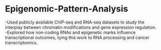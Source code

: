 # Epigenomic-Pattern-Analysis
-Used publicly available ChIP-seq and RNA-seq datasets to study the interplay between chromatin modifications and gene expression regulation. -Explored how non-coding RNAs and epigenetic marks influence transcriptional outcomes, tying this work to RNA processing and cancer transcriptomics.
